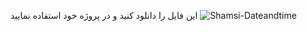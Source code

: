 این فایل را دانلود کنید و در پروژه خود استفاده نمایید
![Shamsi-Dateandtime](https://github.com/ashourzadeh/shamsi/assets/47322639/cf28b814-9924-4b61-b801-ba736a6e4026)

